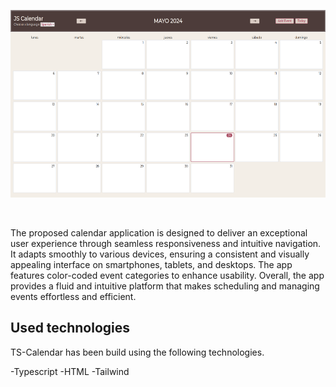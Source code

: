 <p align="center">
     <img src="readmefoto.png" height="300px">

</p>

&nbsp;

The proposed calendar application is designed to deliver an exceptional user experience through seamless responsiveness and intuitive navigation. It adapts smoothly to various devices, ensuring a consistent and visually appealing interface on smartphones, tablets, and desktops. The app features color-coded event categories to enhance usability. Overall, the app provides a fluid and intuitive platform that makes scheduling and managing events effortless and efficient.

## Used technologies

TS-Calendar has been build using the following technologies.

-Typescript
-HTML
-Tailwind
